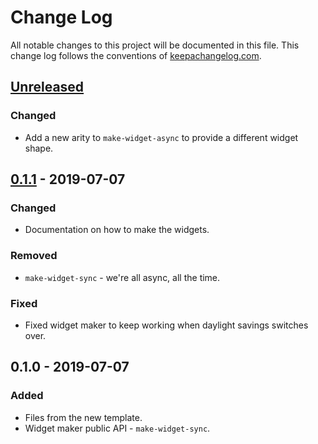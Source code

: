 # Change Log
All notable changes to this project will be documented in this file. This change log follows the conventions of [keepachangelog.com](http://keepachangelog.com/).

## [Unreleased]
### Changed
- Add a new arity to `make-widget-async` to provide a different widget shape.

## [0.1.1] - 2019-07-07
### Changed
- Documentation on how to make the widgets.

### Removed
- `make-widget-sync` - we're all async, all the time.

### Fixed
- Fixed widget maker to keep working when daylight savings switches over.

## 0.1.0 - 2019-07-07
### Added
- Files from the new template.
- Widget maker public API - `make-widget-sync`.

[Unreleased]: https://github.com/your-name/sample/compare/0.1.1...HEAD
[0.1.1]: https://github.com/your-name/sample/compare/0.1.0...0.1.1
